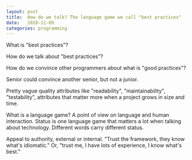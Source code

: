 ```yaml
---
layout: post
title:  How do we talk? The language game we call "best practices"
date:   2020-11-09
categories: programming
---
```


What is "best practices"?

How do we talk about "best practices"?

How do we convince other programmers about what is "good practices"?

Senior could convince another senior, but not a junior.

Pretty vague quality attributes like "readability", "maintainability", "testability", attributes that matter more when a project grows in size and time.

What is a language game? A point of view on language and human interaction. Status is one language game that matters a lot when talking about technology. Different words carry different status.

Appeal to authority, external or internal. "Trust the framework, they know what's idiomatic." Or, "trust me, I have lots of experience, I know what's best."
